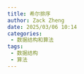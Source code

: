 ```yaml
---
title: 希尔排序
author: Zack Zheng
date: 2025/03/06 10:14
categories:
 - 数据结构和算法
tags:
 - 数据结构
 - 算法
---
```

